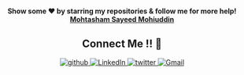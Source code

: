 <p align="center">
<h4 align="center">Show some ❤️ by starring my repositories & follow me for more help! <a href="https://github.com/mohtasham9?tab=repositories"> Mohtasham Sayeed Mohiuddin </a></h4>
</p>

<h2 align="center">Connect Me !! 🤝</h2> 

<p align="center">
<a href="https://github.com/mohtasham9" target="_blank">
<img src=https://img.shields.io/badge/github-%2324292e.svg?&style=for-the-badge&logo=github&logoColor=white alt=github style="margin-bottom: 5px;" />
</a>
<a href="https://www.linkedin.com/in/mohtasham-sayeed-mohiuddin-a844311a0/" target="_blank">
<img alt="LinkedIn" src="https://img.shields.io/badge/linkedin%20-%230077B5.svg?&style=for-the-badge&logo=linkedin&logoColor=white"/>
</a>
<a href="https://twitter.com/Mohtasham7862" target="_blank">
<img src=https://img.shields.io/badge/twitter-%2300acee.svg?&style=for-the-badge&logo=twitter&logoColor=white alt=twitter style="margin-bottom: 5px;" />
</a>
<a href="mailto:mohtasham7862@gmail.com">
<img alt="Gmail" src="https://img.shields.io/badge/Gmail-D14836?style=for-the-badge&logo=gmail&logoColor=white" />
</p> 
